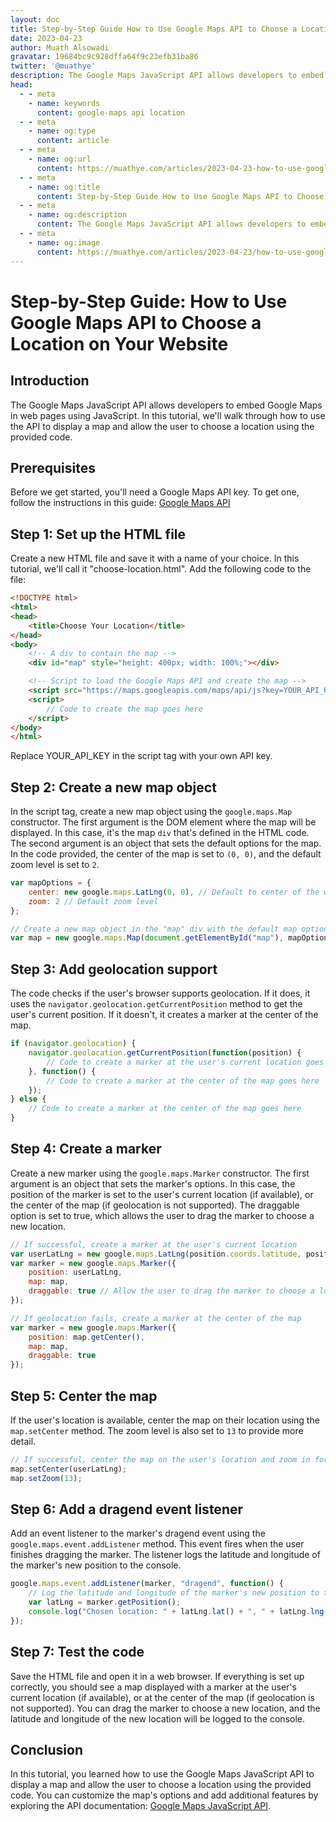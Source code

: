 ```yaml
---
layout: doc
title: Step-by-Step Guide How to Use Google Maps API to Choose a Location on Your Website
date: 2023-04-23
author: Muath Alsowadi
gravatar: 19684bc9c928dffa64f9c23efb31ba86
twitter: '@muathye'
description: The Google Maps JavaScript API allows developers to embed Google Maps in web pages using JavaScript. In this tutorial, we'll walk through how to use the API to display a map and allow the user to choose a location using the provided code.
head:
  - - meta
    - name: keywords
      content: google-maps api location
  - - meta
    - name: og:type
      content: article
  - - meta
    - name: og:url
      content: https://muathye.com/articles/2023-04-23-how-to-use-google-maps-api-to-choose-a-location-on-your-website
  - - meta
    - name: og:title
      content: Step-by-Step Guide How to Use Google Maps API to Choose a Location on Your Website
  - - meta
    - name: og:description
      content: The Google Maps JavaScript API allows developers to embed Google Maps in web pages using JavaScript. In this tutorial, we'll walk through how to use the API to display a map and allow the user to choose a location using the provided code.
  - - meta
    - name: og:image
      content: https://muathye.com/articles/2023-04-23/how-to-use-google-maps-api-to-choose-a-location-on-your-website.png
---
```


# Step-by-Step Guide: How to Use Google Maps API to Choose a Location on Your Website

## Introduction

The Google Maps JavaScript API allows developers to embed Google Maps in web pages using JavaScript. In this tutorial, we'll walk through how to use the API to display a map and allow the user to choose a location using the provided code.

## Prerequisites

Before we get started, you'll need a Google Maps API key. To get one, follow the instructions in this guide: [Google Maps API](https://developers.google.com/maps/gmp-get-started#create-project)

## Step 1: Set up the HTML file

Create a new HTML file and save it with a name of your choice. In this tutorial, we'll call it "choose-location.html". Add the following code to the file:

```html
<!DOCTYPE html>
<html>
<head>
    <title>Choose Your Location</title>
</head>
<body>
    <!-- A div to contain the map -->
    <div id="map" style="height: 400px; width: 100%;"></div>

    <!-- Script to load the Google Maps API and create the map -->
    <script src="https://maps.googleapis.com/maps/api/js?key=YOUR_API_KEY&callback=Function.prototype"></script>
    <script>
        // Code to create the map goes here
    </script>
</body>
</html>
```

Replace YOUR_API_KEY in the script tag with your own API key.

## Step 2: Create a new map object

In the script tag, create a new map object using the `google.maps.Map` constructor. The first argument is the DOM element where the map will be displayed. In this case, it's the map `div` that's defined in the HTML code. The second argument is an object that sets the default options for the map. In the code provided, the center of the map is set to `(0, 0)`, and the default zoom level is set to `2`.

```js
var mapOptions = {
    center: new google.maps.LatLng(0, 0), // Default to center of the world
    zoom: 2 // Default zoom level
};

// Create a new map object in the "map" div with the default map options
var map = new google.maps.Map(document.getElementById("map"), mapOptions);
```

## Step 3: Add geolocation support

The code checks if the user's browser supports geolocation. If it does, it uses the `navigator.geolocation.getCurrentPosition` method to get the user's current position. If it doesn't, it creates a marker at the center of the map.

```js
if (navigator.geolocation) {
    navigator.geolocation.getCurrentPosition(function(position) {
        // Code to create a marker at the user's current location goes here
    }, function() {
        // Code to create a marker at the center of the map goes here
    });
} else {
    // Code to create a marker at the center of the map goes here
}
```

## Step 4: Create a marker

Create a new marker using the `google.maps.Marker` constructor. The first argument is an object that sets the marker's options. In this case, the position of the marker is set to the user's current location (if available), or the center of the map (if geolocation is not supported). The draggable option is set to true, which allows the user to drag the marker to choose a new location.

```js
// If successful, create a marker at the user's current location
var userLatLng = new google.maps.LatLng(position.coords.latitude, position.coords.longitude);
var marker = new google.maps.Marker({
    position: userLatLng,
    map: map,
    draggable: true // Allow the user to drag the marker to choose a location
});

// If geolocation fails, create a marker at the center of the map
var marker = new google.maps.Marker({
    position: map.getCenter(),
    map: map,
    draggable: true
});
```

## Step 5: Center the map

If the user's location is available, center the map on their location using the `map.setCenter` method. The zoom level is also set to `13` to provide more detail.

```js
// If successful, center the map on the user's location and zoom in for detail
map.setCenter(userLatLng);
map.setZoom(13);
```

## Step 6: Add a dragend event listener

Add an event listener to the marker's dragend event using the `google.maps.event.addListener` method. This event fires when the user finishes dragging the marker. The listener logs the latitude and longitude of the marker's new position to the console.

```js
google.maps.event.addListener(marker, "dragend", function() {
    // Log the latitude and longitude of the marker's new position to the console
    var latLng = marker.getPosition();
    console.log("Chosen location: " + latLng.lat() + ", " + latLng.lng());
});
```

## Step 7: Test the code

Save the HTML file and open it in a web browser. If everything is set up correctly, you should see a map displayed with a marker at the user's current location (if available), or at the center of the map (if geolocation is not supported). You can drag the marker to choose a new location, and the latitude and longitude of the new location will be logged to the console.

## Conclusion

In this tutorial, you learned how to use the Google Maps JavaScript API to display a map and allow the user to choose a location using the provided code. You can customize the map's options and add additional features by exploring the API documentation: [Google Maps JavaScript API](https://developers.google.com/maps/documentation/javascript/overview).